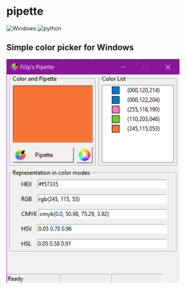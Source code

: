 # pipette 
![Windows](https://img.shields.io/badge/Windows-0078D6?style=for-the-badge&logo=windows&logoColor=white) ![python](https://img.shields.io/badge/Python-3776AB?style=for-the-badge&logo=python&logoColor=yellow)

Simple color picker for Windows
---
![app shreenshot 1](img/pipette_2.png)